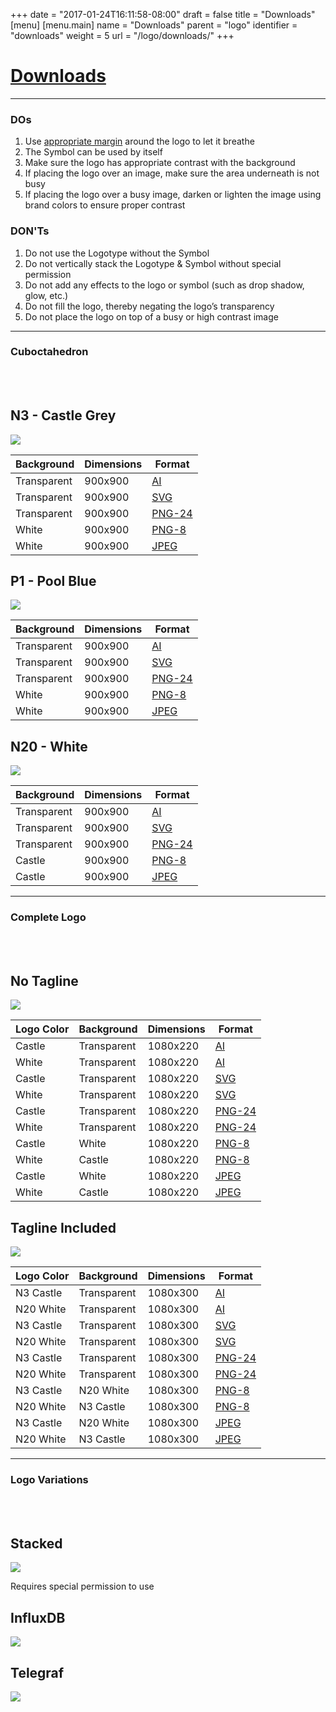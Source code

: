 +++
date = "2017-01-24T16:11:58-08:00"
draft = false
title = "Downloads"
[menu]
  [menu.main]
    name = "Downloads"
    parent = "logo"
    identifier = "downloads"
    weight = 5
    url = "/logo/downloads/"
+++

<div class="row text-left">
  <div class="col-xs-12">
    <div class="page-header">
      <a class="page-header--anchor" id="title"></a>
      <a href="#title">
        <h1>Downloads</h1>
      </a>
    </div>
  </div>
  <div class="col-xs-12">
    <hr class="dark" />
  </div>
  <div class="col-sm-6">
    <h3>DOs</h3>
    <ol>
      <li>Use <a href='{{< relref "logo/anatomy.md" >}}'>appropriate margin</a> around the logo to let it breathe</li>
      <li>The Symbol can be used by itself</li>
      <li>Make sure the logo has appropriate contrast with the background</li>
      <li>If placing the logo over an image, make sure the area underneath is not busy</li>
      <li>If placing the logo over a busy image, darken or lighten the image using brand colors to ensure proper contrast</li>
    </ol>
  </div>
  <div class="col-sm-6">
    <h3>DON'Ts</h3>
    <ol>
      <li>Do not use the Logotype without the Symbol</li>
      <li>Do not vertically stack the Logotype & Symbol without special permission</li>
      <li>Do not add any effects to the logo or symbol (such as drop shadow, glow, etc.)</li>
      <li>Do not fill the logo, thereby negating the logo’s transparency</li>
      <li>Do not place the logo on top of a busy or high contrast image</li>
    </ol>
  </div>
  <div class="col-xs-12">
    <hr class="dark" />
  </div>
</div>

<div class="row longform">
  <div class="col-xs-12">
    <h3>Cuboctahedron</h3>
    <br/>
    <br/>
  </div>
  <div class="col-md-4">
    <div class="panel panel-default">
      <div class="panel-heading">
        <h2 class="panel-title">N3 - Castle Grey</h2>
      </div>
      <div class="panel-body">
        <img src="/img/downloads/influxdata-logo--symbol-preview--castle.svg" class="downloads--thumb" />
      </div>
      <table class="table v-center">
        <thead>
          <tr>
            <th>Background</th>
            <th>Dimensions</th>
            <th>Format</th>
          </tr>
        </thead>
        <tbody>
          <tr>
            <td><span class="downloads--swatch transparent"></span> Transparent</td>
            <td>900x900</td>
            <td><a href="/img/downloads/influxdata-logo--symbol--castle.ai" target="blank">AI</a></td>
          </tr>
          <tr>
            <td><span class="downloads--swatch transparent"></span> Transparent</td>
            <td>900x900</td>
            <td><a href="/img/downloads/influxdata-logo--symbol--castle.svg" target="blank">SVG</a></td>
          </tr>
          <tr>
            <td><span class="downloads--swatch transparent"></span> Transparent</td>
            <td>900x900</td>
            <td><a href="/img/downloads/influxdata-logo--symbol--castle-alpha.png" target="blank">PNG-24</a></td>
          </tr>
          <tr>
            <td><span class="downloads--swatch white"></span> White</td>
            <td>900x900</td>
            <td><a href="/img/downloads/influxdata-logo--symbol--castle.png" target="blank">PNG-8</a></td>
          </tr>
          <tr>
            <td><span class="downloads--swatch white"></span> White</td>
            <td>900x900</td>
            <td><a href="/img/downloads/influxdata-logo--symbol--castle.jpg" target="blank">JPEG</a></td>
          </tr>
        </tbody>
      </table>
    </div>
  </div>
  <div class="col-md-4">
    <div class="panel panel-default">
      <div class="panel-heading">
        <h2 class="panel-title">P1 - Pool Blue</h2>
      </div>
      <div class="panel-body">
        <img src="/img/downloads/influxdata-logo--symbol-preview--pool.svg" class="downloads--thumb" />
      </div>
      <table class="table v-center">
        <thead>
          <tr>
            <th>Background</th>
            <th>Dimensions</th>
            <th>Format</th>
          </tr>
        </thead>
        <tbody>
          <tr>
            <td><span class="downloads--swatch transparent"></span> Transparent</td>
            <td>900x900</td>
            <td><a href="/img/downloads/influxdata-logo--symbol--pool.ai" target="blank">AI</a></td>
          </tr>
          <tr>
            <td><span class="downloads--swatch transparent"></span> Transparent</td>
            <td>900x900</td>
            <td><a href="/img/downloads/influxdata-logo--symbol--pool.svg" target="blank">SVG</a></td>
          </tr>
          <tr>
            <td><span class="downloads--swatch transparent"></span> Transparent</td>
            <td>900x900</td>
            <td><a href="/img/downloads/influxdata-logo--symbol--pool-alpha.png" target="blank">PNG-24</a></td>
          </tr>
          <tr>
            <td><span class="downloads--swatch white"></span> White</td>
            <td>900x900</td>
            <td><a href="/img/downloads/influxdata-logo--symbol--pool.png" target="blank">PNG-8</a></td>
          </tr>
          <tr>
            <td><span class="downloads--swatch white"></span> White</td>
            <td>900x900</td>
            <td><a href="/img/downloads/influxdata-logo--symbol--pool.jpg" target="blank">JPEG</a></td>
          </tr>
        </tbody>
      </table>
    </div>
  </div>
  <div class="col-md-4">
    <div class="panel panel-default">
      <div class="panel-heading">
        <h2 class="panel-title">N20 - White</h2>
      </div>
      <div class="panel-body">
        <img src="/img/downloads/influxdata-logo--symbol-preview--white.svg" class="downloads--thumb" />
      </div>
      <table class="table v-center">
        <thead>
          <tr>
            <th>Background</th>
            <th>Dimensions</th>
            <th>Format</th>
          </tr>
        </thead>
        <tbody>
          <tr>
            <td><span class="downloads--swatch transparent"></span> Transparent</td>
            <td>900x900</td>
            <td><a href="/img/downloads/influxdata-logo--symbol--white.ai" target="blank">AI</a></td>
          </tr>
          <tr>
            <td><span class="downloads--swatch transparent"></span> Transparent</td>
            <td>900x900</td>
            <td><a href="/img/downloads/influxdata-logo--symbol--white.svg" target="blank">SVG</a></td>
          </tr>
          <tr>
            <td><span class="downloads--swatch transparent"></span> Transparent</td>
            <td>900x900</td>
            <td><a href="/img/downloads/influxdata-logo--symbol--white-alpha.png" target="blank">PNG-24</a></td>
          </tr>
          <tr>
            <td><span class="downloads--swatch castle"></span> Castle</td>
            <td>900x900</td>
            <td><a href="/img/downloads/influxdata-logo--symbol--white.png" target="blank">PNG-8</a></td>
          </tr>
          <tr>
            <td><span class="downloads--swatch castle"></span> Castle</td>
            <td>900x900</td>
            <td><a href="/img/downloads/influxdata-logo--symbol--white.jpg" target="blank">JPEG</a></td>
          </tr>
        </tbody>
      </table>
    </div>
  </div>
</div>

<div class="row longform">
  <div class="col-xs-12">
    <hr class="dark" />
  </div>
</div>

<div class="row longform">
  <div class="col-xs-12">
    <h3>Complete Logo</h3>
    <br/>
    <br/>
  </div>
  <div class="col-md-6">
    <div class="panel panel-default">
      <div class="panel-heading">
        <h2 class="panel-title">No Tagline</h2>
      </div>
      <div class="panel-body">
        <img src="/img/downloads/influxdata-logo--full-preview.svg" class="downloads--thumb" />
      </div>
      <table class="table v-center">
        <thead>
          <tr>
            <th>Logo Color</th>
            <th>Background</th>
            <th>Dimensions</th>
            <th>Format</th>
          </tr>
        </thead>
        <tbody>
          <tr>
            <td><span class="downloads--swatch castle"></span> Castle</td>
            <td><span class="downloads--swatch transparent"></span> Transparent</td>
            <td>1080x220</td>
            <td><a href="/img/downloads/influxdata-logo--full--castle.ai" target="blank">AI</a></td>
          </tr>
          <tr>
            <td><span class="downloads--swatch white"></span> White</td>
            <td><span class="downloads--swatch transparent"></span> Transparent</td>
            <td>1080x220</td>
            <td><a href="/img/downloads/influxdata-logo--full--white.ai" target="blank">AI</a></td>
          </tr>
          <tr>
            <td><span class="downloads--swatch castle"></span> Castle</td>
            <td><span class="downloads--swatch transparent"></span> Transparent</td>
            <td>1080x220</td>
            <td><a href="/img/downloads/influxdata-logo--full--castle.svg" target="blank">SVG</a></td>
          </tr>
          <tr>
            <td><span class="downloads--swatch white"></span> White</td>
            <td><span class="downloads--swatch transparent"></span> Transparent</td>
            <td>1080x220</td>
            <td><a href="/img/downloads/influxdata-logo--full--white.svg" target="blank">SVG</a></td>
          </tr>
          <tr>
            <td><span class="downloads--swatch castle"></span> Castle</td>
            <td><span class="downloads--swatch transparent"></span> Transparent</td>
            <td>1080x220</td>
            <td><a href="/img/downloads/influxdata-logo--full--castle-alpha.png" target="blank">PNG-24</a></td>
          </tr>
          <tr>
            <td><span class="downloads--swatch white"></span> White</td>
            <td><span class="downloads--swatch transparent"></span> Transparent</td>
            <td>1080x220</td>
            <td><a href="/img/downloads/influxdata-logo--full--white-alpha.png" target="blank">PNG-24</a></td>
          </tr>
          <tr>
            <td><span class="downloads--swatch castle"></span> Castle</td>
            <td><span class="downloads--swatch white"></span> White</td>
            <td>1080x220</td>
            <td><a href="/img/downloads/influxdata-logo--full--castle.png" target="blank">PNG-8</a></td>
          </tr>
          <tr>
            <td><span class="downloads--swatch white"></span> White</td>
            <td><span class="downloads--swatch castle"></span> Castle</td>
            <td>1080x220</td>
            <td><a href="/img/downloads/influxdata-logo--full--white.png" target="blank">PNG-8</a></td>
          </tr>
          <tr>
            <td><span class="downloads--swatch castle"></span> Castle</td>
            <td><span class="downloads--swatch white"></span> White</td>
            <td>1080x220</td>
            <td><a href="/img/downloads/influxdata-logo--full--castle.jpg" target="blank">JPEG</a></td>
          </tr>
          <tr>
            <td><span class="downloads--swatch white"></span> White</td>
            <td><span class="downloads--swatch castle"></span> Castle</td>
            <td>1080x220</td>
            <td><a href="/img/downloads/influxdata-logo--full--white.jpg" target="blank">JPEG</a></td>
          </tr>
        </tbody>
      </table>
    </div>
  </div>
  <div class="col-md-6">
    <div class="panel panel-default">
      <div class="panel-heading">
        <h2 class="panel-title">Tagline Included</h2>
      </div>
      <div class="panel-body">
        <img src="/img/downloads/influxdata-logo--tagline-preview.svg" class="downloads--thumb" />
      </div>
      <table class="table v-center downloads--table">
        <thead>
          <tr>
            <th>Logo Color</th>
            <th>Background</th>
            <th>Dimensions</th>
            <th>Format</th>
          </tr>
        </thead>
        <tbody>
          <tr>
            <td><span class="downloads--swatch castle"></span> N3 Castle</td>
            <td><span class="downloads--swatch transparent"></span> Transparent</td>
            <td>1080x300</td>
            <td><a href="/img/downloads/influxdata-logo--tagline--castle.ai" target="blank">AI</a></td>
          </tr>
          <tr>
            <td><span class="downloads--swatch white"></span> N20 White</td>
            <td><span class="downloads--swatch transparent"></span> Transparent</td>
            <td>1080x300</td>
            <td><a href="/img/downloads/influxdata-logo--tagline--white.ai" target="blank">AI</a></td>
          </tr>
          <tr>
            <td><span class="downloads--swatch castle"></span> N3 Castle</td>
            <td><span class="downloads--swatch transparent"></span> Transparent</td>
            <td>1080x300</td>
            <td><a href="/img/downloads/influxdata-logo--tagline--castle.svg" target="blank">SVG</a></td>
          </tr>
          <tr>
            <td><span class="downloads--swatch white"></span> N20 White</td>
            <td><span class="downloads--swatch transparent"></span> Transparent</td>
            <td>1080x300</td>
            <td><a href="/img/downloads/influxdata-logo--tagline--white.svg" target="blank">SVG</a></td>
          </tr>
          <tr>
            <td><span class="downloads--swatch castle"></span> N3 Castle</td>
            <td><span class="downloads--swatch transparent"></span> Transparent</td>
            <td>1080x300</td>
            <td><a href="/img/downloads/influxdata-logo--tagline--castle-alpha.png" target="blank">PNG-24</a></td>
          </tr>
          <tr>
            <td><span class="downloads--swatch white"></span> N20 White</td>
            <td><span class="downloads--swatch transparent"></span> Transparent</td>
            <td>1080x300</td>
            <td><a href="/img/downloads/influxdata-logo--tagline--white-alpha.png" target="blank">PNG-24</a></td>
          </tr>
          <tr>
            <td><span class="downloads--swatch castle"></span> N3 Castle</td>
            <td><span class="downloads--swatch white"></span> N20 White</td>
            <td>1080x300</td>
            <td><a href="/img/downloads/influxdata-logo--tagline--castle.png" target="blank">PNG-8</a></td>
          </tr>
          <tr>
            <td><span class="downloads--swatch white"></span> N20 White</td>
            <td><span class="downloads--swatch castle"></span> N3 Castle</td>
            <td>1080x300</td>
            <td><a href="/img/downloads/influxdata-logo--tagline--white.png" target="blank">PNG-8</a></td>
          </tr>
          <tr>
            <td><span class="downloads--swatch castle"></span> N3 Castle</td>
            <td><span class="downloads--swatch white"></span> N20 White</td>
            <td>1080x300</td>
            <td><a href="/img/downloads/influxdata-logo--tagline--castle.jpg" target="blank">JPEG</a></td>
          </tr>
          <tr>
            <td><span class="downloads--swatch white"></span> N20 White</td>
            <td><span class="downloads--swatch castle"></span> N3 Castle</td>
            <td>1080x300</td>
            <td><a href="/img/downloads/influxdata-logo--tagline--white.jpg" target="blank">JPEG</a></td>
          </tr>
        </tbody>
      </table>
    </div>
  </div>
</div>

<div class="row longform">
  <div class="col-xs-12">
    <hr class="dark" />
  </div>
</div>

<div class="row longform">
  <div class="col-xs-12">
    <h3>Logo Variations</h3>
    <br/>
    <br/>
  </div>
  <div class="col-md-4">
    <div class="panel panel-default">
      <div class="panel-heading">
        <h2 class="panel-title">Stacked</h2>
      </div>
      <div class="panel-body">
        <img src="/img/downloads/influxdata-logo--stacked-preview.svg" class="downloads--thumb" />
        <div class="well">
          <p>Requires special permission to use</p>
        </div>
      </div>
    </div>
  </div>
  <div class="col-md-4">
    <div class="panel panel-default">
      <div class="panel-heading">
        <h2 class="panel-title">InfluxDB</h2>
      </div>
      <div class="panel-body">
        <img src="/img/downloads/influxdb-logo--preview.svg" class="downloads--thumb" />
      </div>
    </div>
  </div>
  <div class="col-md-4">
    <div class="panel panel-default">
      <div class="panel-heading">
        <h2 class="panel-title">Telegraf</h2>
      </div>
      <div class="panel-body">
        <img src="/img/downloads/telegraf-logo--preview.svg" class="downloads--thumb" />
      </div>
    </div>
  </div>
</div>
